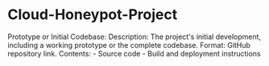 # Cloud-Honeypot-Project
Prototype or Initial Codebase: Description: The project's initial development, including a working prototype or the complete codebase. Format: GitHub repository link. Contents: - Source code - Build and deployment instructions
